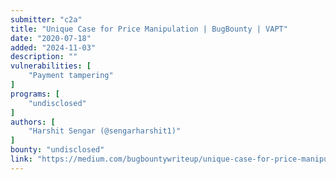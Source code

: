 ```yaml
---
submitter: "c2a"
title: "Unique Case for Price Manipulation | BugBounty | VAPT"
date: "2020-07-18"
added: "2024-11-03"
description: ""
vulnerabilities: [
    "Payment tampering"
]
programs: [
    "undisclosed"
]
authors: [
    "Harshit Sengar (@sengarharshit1)"
]
bounty: "undisclosed"
link: "https://medium.com/bugbountywriteup/unique-case-for-price-manipulation-bugbounty-vapt-df57637769cd"
---
```




